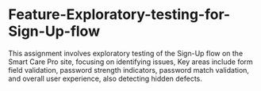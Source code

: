 # Feature-Exploratory-testing-for-Sign-Up-flow
This assignment involves exploratory testing of the Sign-Up flow on the Smart Care Pro site, focusing on identifying issues, Key areas include form field validation, password strength indicators, password match validation, and overall user experience, also detecting hidden defects.
